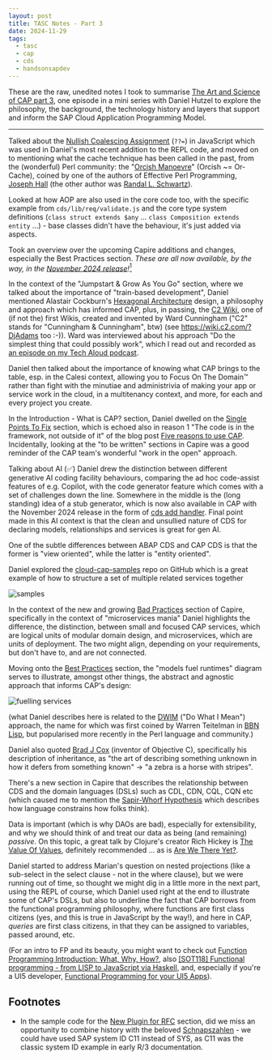 ```yaml
---
layout: post
title: TASC Notes - Part 3
date: 2024-11-29
tags:
  - tasc
  - cap
  - cds
  - handsonsapdev
---
```

These are the raw, unedited notes I took to summarise [The Art and Science of CAP part 3][1], one episode in a mini series with Daniel Hutzel to explore the philosophy, the background, the technology history and layers that support and inform the SAP Cloud Application Programming Model. 

---

Talked about the [Nullish Coalescing Assignment][2] (`??=`) in JavaScript which was used in Daniel's most recent addition to the REPL code, and moved on to mentioning what the cache technique has been called in the past, from the (wonderful) Perl community: the "[Orcish Manoevre][3]" (Orcish ~= Or-Cache), coined by one of the authors of Effective Perl Programming, [Joseph Hall][27] (the other author was [Randal L. Schwartz][21]).

Looked at how AOP are also used in the core code too, with the specific example from `cds/lib/req/validate.js` and the core type system definitions (`class struct extends $any` ... `class Composition extends entity` ...) - base classes didn't have the behaviour, it's just added via aspects.

Took an overview over the upcoming Capire additions and changes, especially the Best Practices section. _These are all now available, by the way, in the [November 2024 release][4]!_[<sup>1</sup>](#footnotes)

In the context of the "Jumpstart & Grow As You Go" section, where we talked about the importance of "train-based development", Daniel mentioned Alastair Cockburn's [Hexagonal Architecture][5] design, a philosophy and approach which has informed CAP, plus, in passing, the [C2 Wiki][6], one of (if not the) first Wikis, created and invented by Ward Cunningham ("C2" stands for "Cunningham & Cunningham", btw) (see <https://wiki.c2.com/?DjAdams> too :-)). Ward was interviewed about his approach "Do the simplest thing that could possibly work", which I read out and recorded as [an episode on my Tech Aloud podcast][7].

Daniel then talked about the importance of knowing what CAP brings to the table, esp. in the Calesi context, allowing you to Focus On The Domain™️ rather than fight with the minutiae and administrivia of making your app or service work in the cloud, in a multitenancy context, and more, for each and every project you create.

In the Introduction - What is CAP? section, Daniel dwelled on the [Single Points To Fix][8] section, which is echoed also in reason 1 "The code is in the framework, not outside of it" of the blog post [Five reasons to use CAP][9]. Incidentally, looking at the "to be written" sections in Capire was a good reminder of the CAP team's wonderful "work in the open" approach.

Talking about AI (✅) Daniel drew the distinction between different generative AI coding facility behaviours, comparing the ad hoc code-assist features of e.g. Copilot, with the code generator feature which comes with a set of challenges down the line. Somewhere in the middle is the (long standing) idea of a stub generator, which is now also available in CAP with the November 2024 release in the form of [cds add handler][10]. Final point made in this AI context is that the clean and unsullied nature of CDS for declaring models, relationships and services is great for gen AI.

One of the subtle differences between ABAP CDS and CAP CDS is that the former is "view oriented", while the latter is "entity oriented".

Daniel explored the [cloud-cap-samples][11] repo on GitHub which is a great example of how to structure a set of multiple related services together

![samples][19]

In the context of the new and growing [Bad Practices][12] section of Capire, specifically in the context of "microservices mania" Daniel highlights the difference, the distinction, between small and focused CAP services, which are logical units of modular domain design, and microservices, which are units of deployment. The two might align, depending on your requirements, but don't have to, and are not connected.

Moving onto the [Best Practices][13] section, the "models fuel runtimes" diagram serves to illustrate, amongst other things, the abstract and agnostic approach that informs CAP's design:

![fuelling services][20]

(what Daniel describes here is related to the [DWIM][14] ("Do What I Mean") approach, the name for which was first coined by Warren Teitelman in [BBN Lisp][26], but popularised more recently in the Perl language and community.)

Daniel also quoted [Brad J Cox][15] (inventor of Objective C), specifically his description of inheritance, as "the art of describing something unknown in how it defers from something known" -> "a zebra is a horse with stripes".

There's a new section in Capire that describes the relationship between CDS and the domain languages (DSLs) such as CDL, CDN, CQL, CQN etc (which caused me to mention the [Sapir-Whorf Hypothesis][16] which describes how language constrains how folks think).

Data is important (which is why DAOs are bad), especially for extensibility, and why we should think of and treat our data as being (and remaining) _passive_. On this topic, a great talk by Clojure's creator Rich Hickey is [The Value Of Values][17], definitely recommended ... as is [Are We There Yet?][18].

Daniel started to address Marian's question on nested projections (like a sub-select in the select clause - not in the where clause), but we were running out of time, so thought we might dig in a little more in the next part, using the REPL of course, which Daniel used right at the end to illustrate some of CAP's DSLs, but also to underline the fact that CAP borrows from the functional programming philosophy, where functions are first class citizens (yes, and this is true in JavaScript by the way!), and here in CAP, _queries_ are first class citizens, in that they can be assigned to variables, passed around, etc.

(For an intro to FP and its beauty, you might want to check out [Function Programming Introduction: What, Why, How?][23], also [[SOT118] Functional programming - from LISP to JavaScript via Haskell][24], and, especially if you're a UI5 developer, [Functional Programming for your UI5 Apps][25]).

<a name="footnotes"></a>
## Footnotes

* In the sample code for the [New Plugin for RFC][22] section, did we miss an opportunity to combine history with the beloved [Schnapszahlen][28] - we could have used SAP system ID C11 instead of SYS, as C11 was the classic system ID example in early R/3 documentation.



[1]: https://www.youtube.com/watch?v=oujZD2xEUBM&list=PL6RpkC85SLQAe45xlhIfhTYB9G0mdRVjI&index=3
[2]: https://developer.mozilla.org/en-US/docs/Web/JavaScript/Reference/Operators/Nullish_coalescing_assignment
[3]: https://www.nntp.perl.org/group/perl.beginners/2001/05/msg1250.html
[4]: https://cap.cloud.sap/docs/releases/nov24
[5]: https://alistair.cockburn.us/hexagonal-architecture/
[6]: https://wiki.c2.com/
[7]: https://creators.spotify.com/pod/show/tech-aloud/episodes/The-Simplest-Thing-that-Could-Possibly-Work--A-conversation-with-Ward-Cunningham--Part-V---Bill-Venners-e5dpts
[8]: https://cap.cloud.sap/docs/about/#single-points-to-fix
[9]: /blog/posts/2024/11/07/five-reasons-to-use-cap/
[10]: https://cap.cloud.sap/docs/releases/nov24#cds-add-handler
[11]: https://github.com/sap-samples/cloud-cap-samples
[12]: https://cap.cloud.sap/docs/about/bad-practices
[13]: https://cap.cloud.sap/docs/about/best-practices
[14]: https://en.wikipedia.org/wiki/DWIM
[15]: https://en.wikipedia.org/wiki/Brad_Cox
[16]: https://plato.stanford.edu/entries/linguistics/whorfianism.html
[17]: https://www.youtube.com/watch?v=-6BsiVyC1kM
[18]: https://www.youtube.com/watch?v=ScEPu1cs4l0
[19]: https://raw.githubusercontent.com/SAP-samples/cloud-cap-samples/main/etc/samples.drawio.svg
[20]: https://cap.cloud.sap/docs/assets/fueling-services.drawio.BtUmmaAI.svg
[21]: /blog/posts/2003/07/12/thanks-randal/
[22]: https://cap.cloud.sap/docs/releases/nov24#new-plugin-for-rfc
[23]: https://docs.google.com/presentation/d/1VWGEutu0o541a81GPCHG-pQ6IhX8TXC9WwM90JPtIwc
[24]: https://docs.google.com/presentation/d/1xgOHBFNOjg6dFz1qHkSpB9VVjKxgjkugoxo13wAZYU0
[25]: https://docs.google.com/document/d/1Nx2PFqObMtir0rSzjU804PAAVkC3j4lZTtfRRoLSocQ
[26]: https://en.wikipedia.org/wiki/BBN_LISP
[27]: https://en.wikipedia.org/wiki/Joseph_N._Hall
[28]: https://de.wikipedia.org/wiki/Schnapszahl
